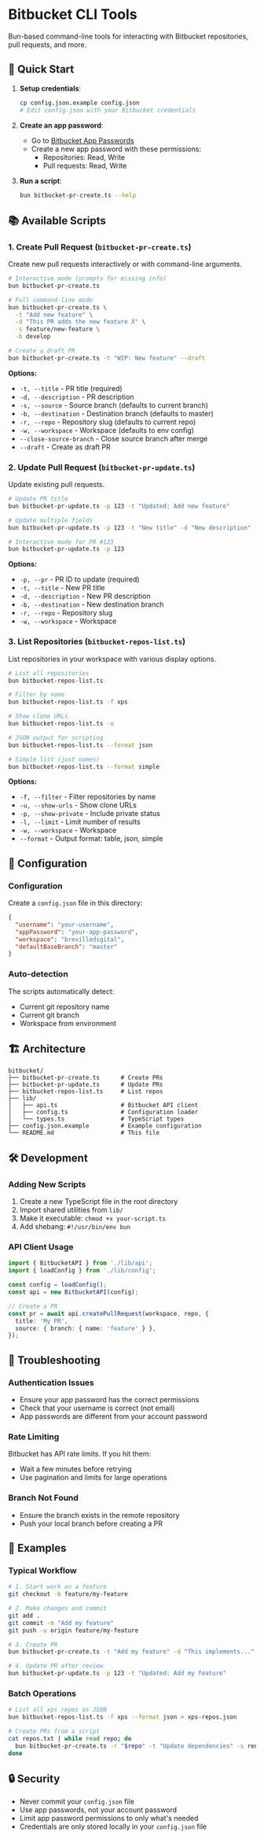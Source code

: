 # Bitbucket CLI Tools

Bun-based command-line tools for interacting with Bitbucket repositories, pull requests, and more.

## 🚀 Quick Start

1. **Setup credentials**:
   ```bash
   cp config.json.example config.json
   # Edit config.json with your Bitbucket credentials
   ```

2. **Create an app password**:
   - Go to [Bitbucket App Passwords](https://bitbucket.org/account/settings/app-passwords/)
   - Create a new app password with these permissions:
     - Repositories: Read, Write
     - Pull requests: Read, Write

3. **Run a script**:
   ```bash
   bun bitbucket-pr-create.ts --help
   ```

## 📚 Available Scripts

### 1. Create Pull Request (`bitbucket-pr-create.ts`)

Create new pull requests interactively or with command-line arguments.

```bash
# Interactive mode (prompts for missing info)
bun bitbucket-pr-create.ts

# Full command-line mode
bun bitbucket-pr-create.ts \
  -t "Add new feature" \
  -d "This PR adds the new feature X" \
  -s feature/new-feature \
  -b develop

# Create a draft PR
bun bitbucket-pr-create.ts -t "WIP: New feature" --draft
```

**Options:**
- `-t, --title` - PR title (required)
- `-d, --description` - PR description
- `-s, --source` - Source branch (defaults to current branch)
- `-b, --destination` - Destination branch (defaults to master)
- `-r, --repo` - Repository slug (defaults to current repo)
- `-w, --workspace` - Workspace (defaults to env config)
- `--close-source-branch` - Close source branch after merge
- `--draft` - Create as draft PR

### 2. Update Pull Request (`bitbucket-pr-update.ts`)

Update existing pull requests.

```bash
# Update PR title
bun bitbucket-pr-update.ts -p 123 -t "Updated: Add new feature"

# Update multiple fields
bun bitbucket-pr-update.ts -p 123 -t "New title" -d "New description" -b develop

# Interactive mode for PR #123
bun bitbucket-pr-update.ts -p 123
```

**Options:**
- `-p, --pr` - PR ID to update (required)
- `-t, --title` - New PR title
- `-d, --description` - New PR description
- `-b, --destination` - New destination branch
- `-r, --repo` - Repository slug
- `-w, --workspace` - Workspace

### 3. List Repositories (`bitbucket-repos-list.ts`)

List repositories in your workspace with various display options.

```bash
# List all repositories
bun bitbucket-repos-list.ts

# Filter by name
bun bitbucket-repos-list.ts -f xps

# Show clone URLs
bun bitbucket-repos-list.ts -u

# JSON output for scripting
bun bitbucket-repos-list.ts --format json

# Simple list (just names)
bun bitbucket-repos-list.ts --format simple
```

**Options:**
- `-f, --filter` - Filter repositories by name
- `-u, --show-urls` - Show clone URLs
- `-p, --show-private` - Include private status
- `-l, --limit` - Limit number of results
- `-w, --workspace` - Workspace
- `--format` - Output format: table, json, simple

## 🔧 Configuration

### Configuration

Create a `config.json` file in this directory:

```json
{
  "username": "your-username",
  "appPassword": "your-app-password",
  "workspace": "brevilledigital",
  "defaultBaseBranch": "master"
}
```

### Auto-detection

The scripts automatically detect:
- Current git repository name
- Current git branch
- Workspace from environment

## 🏗️ Architecture

```
bitbucket/
├── bitbucket-pr-create.ts      # Create PRs
├── bitbucket-pr-update.ts      # Update PRs
├── bitbucket-repos-list.ts     # List repos
├── lib/
│   ├── api.ts                  # Bitbucket API client
│   ├── config.ts               # Configuration loader
│   └── types.ts                # TypeScript types
├── config.json.example         # Example configuration
└── README.md                   # This file
```

## 🛠️ Development

### Adding New Scripts

1. Create a new TypeScript file in the root directory
2. Import shared utilities from `lib/`
3. Make it executable: `chmod +x your-script.ts`
4. Add shebang: `#!/usr/bin/env bun`

### API Client Usage

```typescript
import { BitbucketAPI } from './lib/api';
import { loadConfig } from './lib/config';

const config = loadConfig();
const api = new BitbucketAPI(config);

// Create a PR
const pr = await api.createPullRequest(workspace, repo, {
  title: 'My PR',
  source: { branch: { name: 'feature' } },
});
```

## 🐛 Troubleshooting

### Authentication Issues
- Ensure your app password has the correct permissions
- Check that your username is correct (not email)
- App passwords are different from your account password

### Rate Limiting
Bitbucket has API rate limits. If you hit them:
- Wait a few minutes before retrying
- Use pagination and limits for large operations

### Branch Not Found
- Ensure the branch exists in the remote repository
- Push your local branch before creating a PR

## 📝 Examples

### Typical Workflow

```bash
# 1. Start work on a feature
git checkout -b feature/my-feature

# 2. Make changes and commit
git add .
git commit -m "Add my feature"
git push -u origin feature/my-feature

# 3. Create PR
bun bitbucket-pr-create.ts -t "Add my feature" -d "This implements..."

# 4. Update PR after review
bun bitbucket-pr-update.ts -p 123 -t "Updated: Add my feature"
```

### Batch Operations

```bash
# List all xps repos as JSON
bun bitbucket-repos-list.ts -f xps --format json > xps-repos.json

# Create PRs from a script
cat repos.txt | while read repo; do
  bun bitbucket-pr-create.ts -r "$repo" -t "Update dependencies" -s renovate/deps
done
```

## 🔒 Security

- Never commit your `config.json` file
- Use app passwords, not your account password
- Limit app password permissions to only what's needed
- Credentials are only stored locally in your `config.json` file